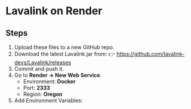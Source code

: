 # Lavalink on Render

## Steps
1. Upload these files to a new GitHub repo.
2. Download the latest Lavalink.jar from:
   👉 https://github.com/lavalink-devs/Lavalink/releases
3. Commit and push it.
4. Go to **Render → New Web Service**.
   - Environment: **Docker**
   - Port: **2333**
   - Region: **Oregon**
5. Add Environment Variables:


